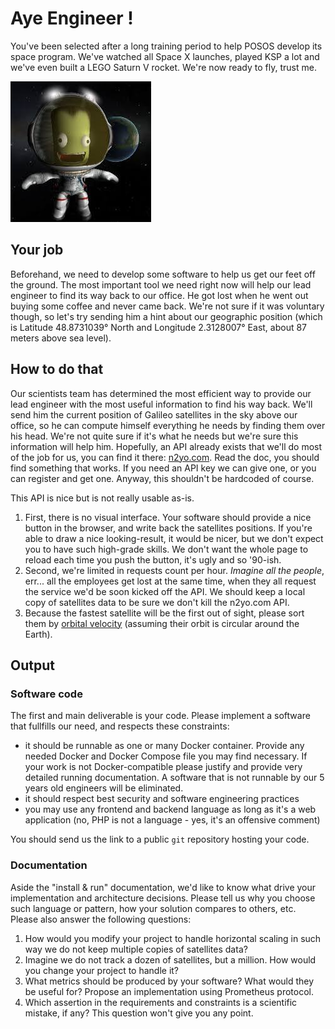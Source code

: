 # Aye Engineer !

You've been selected after a long training period to help POSOS develop its space program. We've watched all Space X launches, played KSP a lot and we've even built a LEGO Saturn V rocket. We're now ready to fly, trust me.

![POSOS experimental crew in orbit](statics/ksp.jpg)

## Your job

Beforehand, we need to develop some software to help us get our feet off the ground. The most important tool we need right now will help our lead engineer to find its way back to our office. He got lost when he went out buying some coffee and never came back. We're not sure if it was voluntary though, so let's try sending him a hint about our geographic position (which is Latitude 48.8731039° North and Longitude 2.3128007° East, about 87 meters above sea level).

## How to do that

Our scientists team has determined the most efficient way to provide our lead engineer with the most useful information to find his way back. We'll send him the current position of Galileo satellites in the sky above our office, so he can compute himself everything he needs by finding them over his head. We're not quite sure if it's what he needs but we're sure this information will help him. Hopefully, an API already exists that we'll do most of the job for us, you can find it there: [n2yo.com](https://www.n2yo.com/api/). Read the doc, you should find something that works. If you need an API key we can give one, or you can register and get one. Anyway, this shouldn't be hardcoded of course.

This API is nice but is not really usable as-is.

1. First, there is no visual interface. Your software should provide a nice button in the browser, and write back the satellites positions. If you're able to draw a nice looking-result, it would be nicer, but we don't expect you to have such high-grade skills. We don't want the whole page to reload each time you push the button, it's ugly and so '90-ish.
2. Second, we're limited in requests count per hour. _Imagine all the people_, err... all the employees get lost at the same time, when they all request the service we'd be soon kicked off the API. We should keep a local copy of satellites data to be sure we don't kill the n2yo.com API.
3. Because the fastest satellite will be the first out of sight, please sort them by [orbital velocity](https://en.wikipedia.org/wiki/Orbital_speed) (assuming their orbit is circular around the Earth).

## Output

### Software code

The first and main deliverable is your code. Please implement a software that fullfills our need, and respects these constraints:

- it should be runnable as one or many Docker container. Provide any needed Docker and Docker Compose file you may find necessary. If your work is not Docker-compatible please justify and provide very detailed running documentation. A software that is not runnable by our 5 years old engineers will be eliminated.
- it should respect best security and software engineering practices
- you may use any frontend and backend language as long as it's a web application (no, PHP is not a language - yes, it's an offensive comment)

You should send us the link to a public `git` repository hosting your code.

### Documentation

Aside the "install & run" documentation, we'd like to know what drive your implementation and architecture decisions. Please tell us why you choose such language or pattern, how your solution compares to others, etc.
Please also answer the following questions:

1. How would you modify your project to handle horizontal scaling in such way we do not keep multiple copies of satellites data?
2. Imagine we do not track a dozen of satellites, but a million. How would you change your project to handle it?
3. What metrics should be produced by your software? What would they be useful for? Propose an implementation using Prometheus protocol.
4. Which assertion in the requirements and constraints is a scientific mistake, if any? This question won't give you any point.
